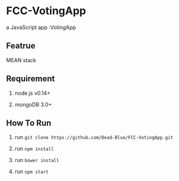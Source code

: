 # FCC-VotingApp

a JavaScript app :VotingApp

## Featrue

MEAN stack

## Requirement

1. node.js v0.14+

1. mongoDB 3.0+ 

## How To Run

1. run `git clone https://github.com/Dead-Blue/FCC-VotingApp.git`

1. run `npm install`

1. run `bower install`

1. run `npm start`


